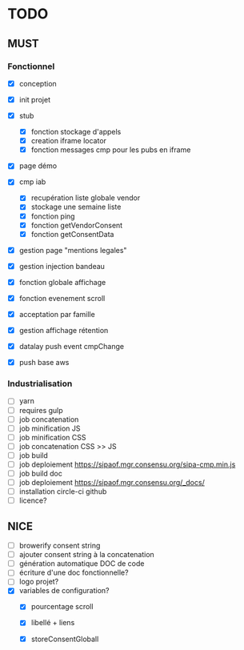 # TODO
  
## MUST 

### Fonctionnel
  
- [x] conception
- [x] init projet
- [x] stub
    - [x] fonction stockage d'appels
    - [x] creation iframe locator
    - [x] fonction messages cmp pour les pubs en iframe
- [x] page démo
- [x] cmp iab
    - [x] recupération liste globale vendor
    - [x] stockage une semaine liste
    - [x] fonction ping
    - [x] fonction getVendorConsent
    - [x] fonction getConsentData
- [x] gestion page "mentions legales"
- [x] gestion injection bandeau
- [x] fonction globale affichage
- [x] fonction evenement scroll
- [x] acceptation par famille
- [x] gestion affichage rétention
- [x] datalay push event cmpChange
- [x] push base aws
  

### Industrialisation
- [ ] yarn
- [ ] requires gulp
- [ ] job concatenation
- [ ] job minification JS
- [ ] job minification CSS
- [ ] job concatenation CSS >> JS
- [ ] job build
- [ ] job deploiement https://sipaof.mgr.consensu.org/sipa-cmp.min.js
- [ ] job build doc
- [ ] job deploiement https://sipaof.mgr.consensu.org/_docs/
- [ ] installation circle-ci github
- [ ] licence?
  
## NICE
  
- [ ] browerify consent string  
- [ ] ajouter consent string à la concatenation  
- [ ] génération automatique DOC de code  
- [ ] écriture d'une doc fonctionnelle?  
- [ ] logo projet?  
- [x] variables de configuration?  
    - [x] pourcentage scroll  
    - [x] libellé + liens
    - [x] storeConsentGloball  
  

